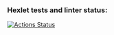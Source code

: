### Hexlet tests and linter status:
[![Actions Status](https://github.com/AlexeyChi/frontend-project-44/workflows/hexlet-check/badge.svg)](https://github.com/AlexeyChi/frontend-project-44/actions)
